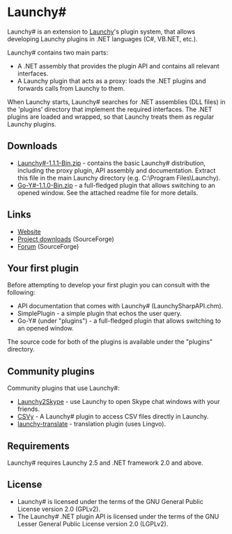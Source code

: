 Launchy#
====================

Launchy# is an extension to [Launchy][launchy]'s plugin system, that allows developing Launchy plugins in .NET languages (C#, VB.NET, etc.).

Launchy# contains two main parts:

  - A .NET assembly that provides the plugin API and contains all relevant interfaces.
  - A Launchy plugin that acts as a proxy: loads the .NET plugins and forwards calls from Launchy to them.

When Launchy starts, Launchy# searches for .NET assemblies (DLL files) in the 'plugins' directory that implement the required interfaces. The .NET plugins are loaded and wrapped, so that Launchy treats them as regular Launchy plugins.

Downloads
-------
  - [Launchy#-1.1.1-Bin.zip][launchy#bin] - contains the basic Launchy# distribution, including the proxy plugin, API assembly and documentation. Extract this file in the main Launchy directory (e.g. C:\Program Files\Launchy).
  - [Go-Y#-1.1.0-Bin.zip][go-y] - a full-fledged plugin that allows switching to an opened window. See the attached readme file for more details.

Links
-------
  - [Website][Website]
  - [Project downloads][Downloads] (SourceForge)
  - [Forum][Forum] (SourceForge)

Your first plugin
-------
Before attempting to develop your first plugin you can consult with the following:

  - API documentation that comes with Launchy# (LaunchySharpAPI.chm).
  - SimplePlugin - a simple plugin that echos the user query. 
  - Go-Y# (under "plugins") - a full-fledged plugin that allows switching to an opened window.

The source code for both of the plugins is available under the "plugins" directory.

Community plugins
-------
Community plugins that use Launchy#:

  - [Launchy2Skype][Launchy2Skype] - use Launchy to open Skype chat windows with your friends.
  - [CSVy][CSVy] - A Launchy# plugin to access CSV files directly in Launchy.
  - [launchy-translate][launchy-translate] - translation plugin (uses Lingvo).

Requirements
-------
Launchy# requires Launchy 2.5 and .NET framework 2.0 and above.

License
-------
  - Launchy# is licensed under the terms of the GNU General Public License version 2.0 (GPLv2).
  - The Launchy# .NET plugin API is licensed under the terms of the GNU Lesser General Public License version 2.0 (LGPLv2).

  [launchy]: http://launchy.net
  [Website]: http://launchysharp.sourceforge.net
  [launchy#bin]: http://sourceforge.net/projects/launchysharp/files/Launchy%23/1.1.1/LaunchySharp-1.1.1-Bin.zip/download
  [go-y]: http://sourceforge.net/projects/launchysharp/files/Go-Y%23/1.1.0/Go-YSharp-1.1.0-Bin.zip/download
  [Launchy2Skype]: http://home.spurgius.com/launchy2skype
  [CSVy]: https://github.com/gotson/csvy
  [launchy-translate]: http://code.google.com/p/launchy-translate/
  [Downloads]: http://sourceforge.net/projects/launchysharp/files/
  [Forum]: https://sourceforge.net/p/launchysharp/discussion/903447
